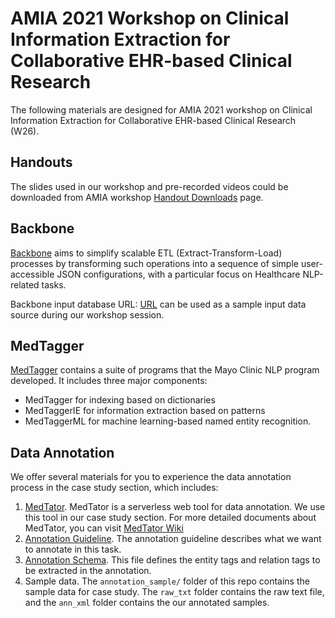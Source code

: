 # AMIA 2021 Workshop on Clinical Information Extraction for Collaborative EHR-based Clinical Research

The following materials are designed for AMIA 2021 workshop on Clinical Information Extraction for Collaborative EHR-based Clinical Research (W26).

## Handouts

The slides used in our workshop and pre-recorded videos could be downloaded from AMIA workshop [Handout Downloads](https://s4.goeshow.com/amia/annual/2021/handout_downloads.cfm?) page.

## Backbone

[Backbone](https://github.com/OHNLP/Backbone) aims to simplify scalable ETL (Extract-Transform-Load) processes by transforming such operations into a sequence of simple user-accessible JSON configurations, with a particular focus on Healthcare NLP-related tasks.

Backbone input database URL: [URL](https://github.com/OHNLP/Backbone) can be used as a sample input data source during our workshop session.

## MedTagger

[MedTagger](https://github.com/OHNLP/MedTagger) contains a suite of programs that the Mayo Clinic NLP program developed. 
It includes three major components: 

- MedTagger for indexing based on dictionaries
- MedTaggerIE for information extraction based on patterns
- MedTaggerML for machine learning-based named entity recognition.


## Data Annotation

We offer several materials for you to experience the data annotation process in the case study section, which includes:

1. [MedTator](https://github.com/OHNLP/MedTator). MedTator is a serverless web tool for data annotation. We use this tool in our case study section. For more detailed documents about MedTator, you can visit [MedTator Wiki](https://github.com/OHNLP/MedTator/wiki)
2. [Annotation Guideline](https://github.com/OHNLP/AMIA2021Workshop/blob/main/annotation_sample/Annotation_Guideline.pdf). The annotation guideline describes what we want to annotate in this task.
3. [Annotation Schema](https://github.com/OHNLP/AMIA2021Workshop/blob/main/annotation_sample/COVID_AES_AMIA.dtd). This file defines the entity tags and relation tags to be extracted in the annotation.
4. Sample data. The `annotation_sample/` folder of this repo contains the sample data for case study. The `raw_txt` folder contains the raw text file, and the `ann_xml` folder contains the our annotated samples.
